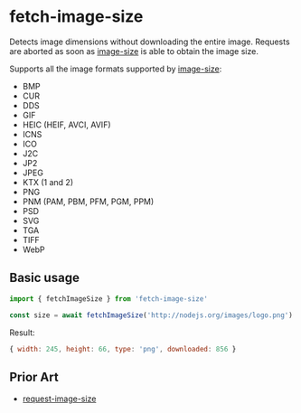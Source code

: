# fetch-image-size

Detects image dimensions without downloading the entire image. Requests are aborted as soon as [image-size](https://github.com/image-size/image-size) is able to obtain the image size.

Supports all the image formats supported by [image-size](https://github.com/image-size/image-size):

- BMP
- CUR
- DDS
- GIF
- HEIC (HEIF, AVCI, AVIF)
- ICNS
- ICO
- J2C
- JP2
- JPEG
- KTX (1 and 2)
- PNG
- PNM (PAM, PBM, PFM, PGM, PPM)
- PSD
- SVG
- TGA
- TIFF
- WebP

## Basic usage

```ts
import { fetchImageSize } from 'fetch-image-size'

const size = await fetchImageSize('http://nodejs.org/images/logo.png')
```

Result:

```js
{ width: 245, height: 66, type: 'png', downloaded: 856 }
```

## Prior Art

- [request-image-size](https://github.com/FdezRomero/request-image-size)
